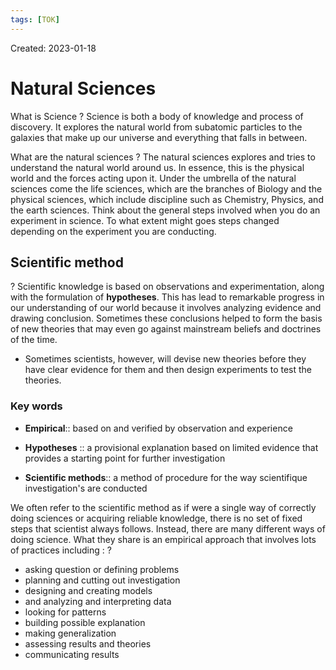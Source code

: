 ```yaml
---
tags: [TOK] 
---
```

Created: 2023-01-18

# Natural Sciences

What is Science
?
Science is both a body of knowledge and process of discovery. It explores the natural world from subatomic particles to the galaxies that make up our universe and everything that falls in between.
<!--SR:!2024-01-29,211,230-->

What are the natural sciences
?
The natural sciences explores and tries to understand the natural world around us. In essence, this is the physical world and the forces acting upon it. Under the umbrella of the natural sciences come the life sciences, which are the branches of Biology and the physical sciences, which include discipline such as Chemistry, Physics, and the earth sciences. Think about the general steps involved when you do an experiment in science. To what extent might goes steps changed depending on the experiment you are conducting.
<!--SR:!2024-12-14,397,230-->

## Scientific method
?
Scientific knowledge is based on observations and experimentation, along with the formulation of **hypotheses**. This has lead to remarkable progress in our understanding of our world because it involves analyzing evidence and drawing conclusion. Sometimes these conclusions helped to form the basis of new theories that may even go against mainstream beliefs and doctrines of the time. 
- Sometimes scientists, however, will devise new theories before they have clear evidence for them and then design experiments to test the theories.
<!--SR:!2024-04-04,251,230-->

### Key words
- **Empirical**:: based on and verified by observation and experience
<!--SR:!2024-10-02,374,250-->
- **Hypotheses** :: a provisional explanation based on limited evidence that provides a starting point for further investigation
<!--SR:!2024-03-19,241,230-->
- **Scientific methods**:: a method of procedure for the way scientifique investigation's are conducted 
<!--SR:!2024-04-11,233,210-->

We often refer to the scientific method as if were a single way of correctly doing sciences or acquiring reliable knowledge, there is no set of fixed steps that scientist always follows. Instead, there are many different ways of doing science. What they share is an empirical approach that involves lots of practices including :
?
- asking question or defining problems
- planning and cutting out investigation
- designing and creating models
- and analyzing and interpreting data
- looking for patterns
- building possible explanation
- making generalization
- assessing results and theories
- communicating results
<!--SR:!2025-03-12,430,222-->